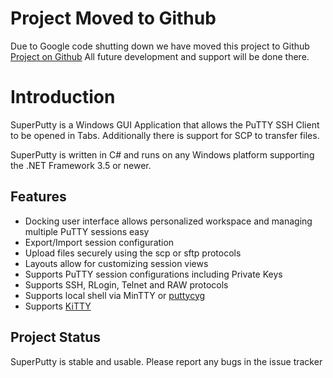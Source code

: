# Project Moved to Github #
Due to Google code shutting down we have moved this project to Github
[Project on Github](https://github.com/jimradford/superputty)
All future development and support will be done there.

# Introduction #
SuperPutty is a Windows GUI Application that allows the PuTTY SSH Client to be opened in Tabs. Additionally there is support for SCP to transfer files.

SuperPutty is written in C# and runs on any Windows platform supporting the .NET Framework 3.5 or newer.

## Features ##
  * Docking user interface allows personalized workspace and managing multiple PuTTY sessions easy
  * Export/Import session configuration
  * Upload files securely using the scp or sftp protocols
  * Layouts allow for customizing session views
  * Supports PuTTY session configurations including Private Keys
  * Supports SSH, RLogin, Telnet and RAW protocols
  * Supports local shell via MinTTY or [puttycyg](http://code.google.com/p/puttycyg/)
  * Supports [KiTTY](http://www.9bis.net/kitty/)

## Project Status ##
SuperPutty is stable and usable. Please report any bugs in the issue tracker